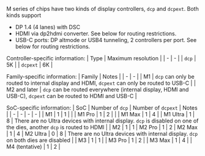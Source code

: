 M series of chips have two kinds of display controllers, `dcp` and `dcpext`. Both kinds support
- DP 1.4 (4 lanes) with DSC
- HDMI via dp2hdmi converter. See below for routing restrictions.
- USB-C ports: DP altmode or USB4 tunneling, 2 controllers per port. See below for routing restrictions.

Controller-specific information:
| Type | Maximum resolution |
| - | - |
| `dcp` | 5K |
| `dcpext` | 6K |

Family-specific information:
| Family | Notes |
| - | - |
| M1 | `dcp` can only be routed to internal display and HDMI, `dcpext` can only be routed to USB-C |
| M2 and later | `dcp` can be routed everywhere (internal display, HDMI and USB-C), `dcpext` can be routed to HDMI and USB-C |

SoC-specific information:
| SoC | Number of `dcp` | Number of `dcpext` | Notes |
| - | - | - | - |
| M1 | 1 | 1 | |
| M1 Pro | 1 | 2 | |
| M1 Max | 1 | 4 |
| M1 Ultra | 1 | 8 | There are no Ultra devices with internal display. `dcp` is disabled on one of the dies, another `dcp` is routed to HDMI |
| M2 | 1 | 1
| M2 Pro | 1 | 2
| M2 Max | 1 | 4
| M2 Ultra | 0 | 8 | There are no Ultra devices with internal display. `dcp` on both dies are disabled |
| M3 | 1 | 1 |
| M3 Pro | 1 | 2 |
| M3 Max | 1 | 4 |
| M4 (tentative) | 1 | 2 |

